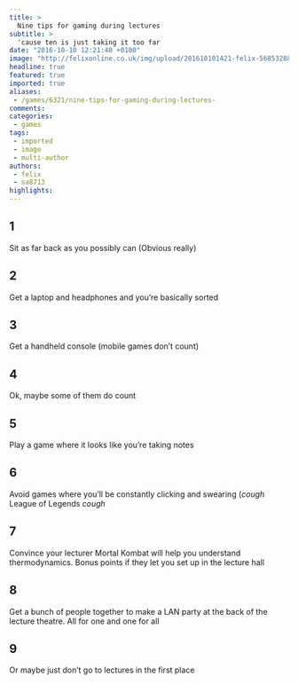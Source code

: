 ```yaml
---
title: >
  Nine tips for gaming during lectures
subtitle: >
  'cause ten is just taking it too far
date: "2016-10-10 12:21:40 +0100"
image: "http://felixonline.co.uk/img/upload/201610101421-felix-5685328895_fc55c07e55_o.jpg"
headline: true
featured: true
imported: true
aliases:
 - /games/6321/nine-tips-for-gaming-during-lectures-
comments:
categories:
 - games
tags:
 - imported
 - image
 - multi-author
authors:
 - felix
 - sa8713
highlights:
---
```


## 1
Sit as far back as you possibly can (Obvious really)
## 2
Get a laptop and headphones and you’re basically sorted
## 3
Get a handheld console (mobile games don’t count)
## 4
Ok, maybe some of them do count
## 5
Play a game where it looks like you’re taking notes
## 6
Avoid games where you’ll be constantly clicking and swearing (*cough* League of Legends *cough*
## 7
Convince your lecturer Mortal Kombat will help you understand thermodynamics. Bonus points if they let you set up in the lecture hall
## 8
Get a bunch of people together to make a LAN party at the back of the lecture theatre. All for one and one for all
## 9
Or maybe just don’t go to lectures in the first place
